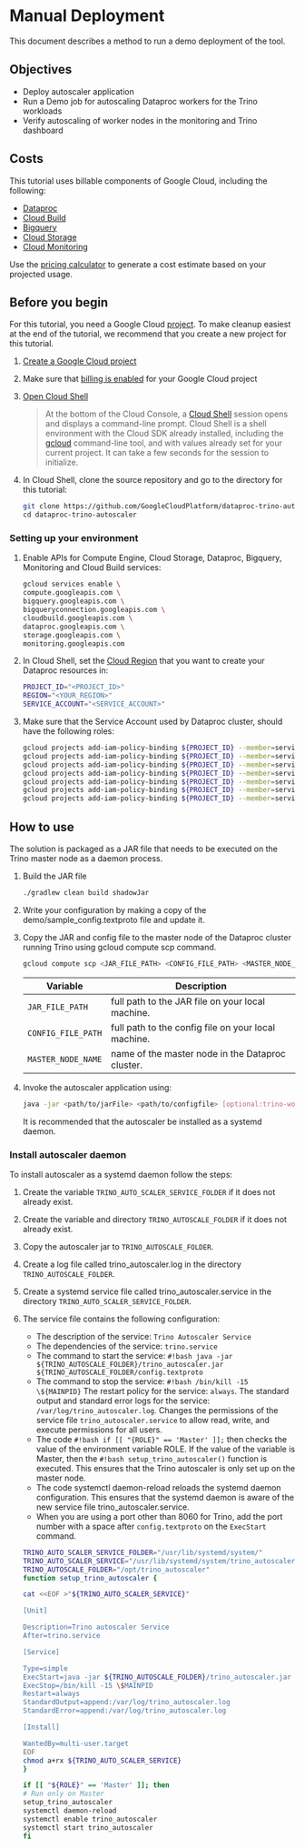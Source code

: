 # Manual Deployment

This document describes a method to run a demo deployment of the tool.

## Objectives

- Deploy autoscaler application
- Run a Demo job for autoscaling Dataproc workers for the Trino workloads
- Verify autoscaling of worker nodes in the monitoring and Trino dashboard

## Costs

This tutorial uses billable components of Google Cloud, including the following:

- [Dataproc](https://cloud.google.com/dataproc/pricing)
- [Cloud Build](https://cloud.google.com/build/pricing)
- [Bigquery](https://cloud.google.com/bigquery/pricing)
- [Cloud Storage](https://cloud.google.com/storage/pricing)
- [Cloud Monitoring](https://cloud.google.com/stackdriver/pricing)

Use the [pricing calculator](https://cloud.google.com/products/calculator) to
generate a cost estimate based on your projected usage.

## Before you begin

For this tutorial, you need a Google Cloud
[project](https://cloud.google.com/resource-manager/docs/cloud-platform-resource-hierarchy#projects).
To make cleanup easiest at the end of the tutorial, we recommend that you create
a new project for this tutorial.

1.  [Create a Google Cloud project](https://console.cloud.google.com/projectselector2/home/dashboard)
1.  Make sure that
    [billing is enabled](https://support.google.com/cloud/answer/6293499#enable-billing)
    for your Google Cloud project
1.  [Open Cloud Shell](https://console.cloud.google.com/?cloudshell=true)

    > At the bottom of the Cloud Console, a
    > [Cloud Shell](https://cloud.google.com/shell/docs/features) session opens
    > and displays a command-line prompt. Cloud Shell is a shell environment
    > with the Cloud SDK already installed, including the
    > [gcloud](https://cloud.google.com/sdk/gcloud/) command-line tool, and with
    > values already set for your current project. It can take a few seconds for
    > the session to initialize.

1.  In Cloud Shell, clone the source repository and go to the directory for this
    tutorial:

    ```bash
    git clone https://github.com/GoogleCloudPlatform/dataproc-trino-autoscaler.git\
    cd dataproc-trino-autoscaler
    ```

### Setting up your environment

1.  Enable APIs for Compute Engine, Cloud Storage, Dataproc, Bigquery,
    Monitoring and Cloud Build services:

    ```bash
    gcloud services enable \
    compute.googleapis.com \
    bigquery.googleapis.com \
    bigqueryconnection.googleapis.com \
    cloudbuild.googleapis.com \
    dataproc.googleapis.com \
    storage.googleapis.com \
    monitoring.googleapis.com
    ```

1.  In Cloud Shell, set the
    [Cloud Region](https://cloud.google.com/compute/docs/regions-zones#available)
    that you want to create your Dataproc resources in:

    ```bash
    PROJECT_ID="<PROJECT_ID>"
    REGION="<YOUR_REGION>"
    SERVICE_ACCOUNT="<SERVICE_ACCOUNT>"
    ```

1.  Make sure that the Service Account used by Dataproc cluster, should have the
    following roles:

    ```bash
    gcloud projects add-iam-policy-binding ${PROJECT_ID} --member=serviceAccount:${SERVICE_ACCOUNT} --role=roles/compute.admin && \
    gcloud projects add-iam-policy-binding ${PROJECT_ID} --member=serviceAccount:${SERVICE_ACCOUNT} --role=roles/bigquery.dataViewer && \
    gcloud projects add-iam-policy-binding ${PROJECT_ID} --member=serviceAccount:${SERVICE_ACCOUNT} --role=roles/bigquery.user && \
    gcloud projects add-iam-policy-binding ${PROJECT_ID} --member=serviceAccount:${SERVICE_ACCOUNT} --role=roles/dataproc.editor && \
    gcloud projects add-iam-policy-binding ${PROJECT_ID} --member=serviceAccount:${SERVICE_ACCOUNT} --role=roles/dataproc.worker && \
    gcloud projects add-iam-policy-binding ${PROJECT_ID} --member=serviceAccount:${SERVICE_ACCOUNT} --role=roles/monitoring.viewer && \
    gcloud projects add-iam-policy-binding ${PROJECT_ID} --member=serviceAccount:${SERVICE_ACCOUNT} --role=roles/storage.objectViewer
    ```

## How to use

The solution is packaged as a JAR file that needs to be executed on the Trino
master node as a daemon process.

1.  Build the JAR file

    ```bash
    ./gradlew clean build shadowJar
    ```

1.  Write your configuration by making a copy of the
    demo/sample_config.textproto file and update it.

1.  Copy the JAR and config file to the master node of the Dataproc cluster
    running Trino using gcloud compute scp command.

    ```bash
    gcloud compute scp <JAR_FILE_PATH> <CONFIG_FILE_PATH> <MASTER_NODE_NAME>:~/.
    ```

    | Variable           | Description                                         |
    | ------------------ | --------------------------------------------------- |
    | `JAR_FILE_PATH`    | full path to the JAR file on your local machine.    |
    | `CONFIG_FILE_PATH` | full path to the config file on your local machine. |
    | `MASTER_NODE_NAME` | name of the master node in the Dataproc cluster.    |

1.  Invoke the autoscaler application using:

    ```bash
    java -jar <path/to/jarFile> <path/to/configfile> [optional:trino-worker-port:-8060]
    ```

    It is recommended that the autoscaler be installed as a systemd daemon.

### Install autoscaler daemon

To install autoscaler as a systemd daemon follow the steps:

1.  Create the variable `TRINO_AUTO_SCALER_SERVICE_FOLDER` if it does not
    already exist.
1.  Create the variable and directory `TRINO_AUTOSCALE_FOLDER` if it does not
    already exist.
1.  Copy the autoscaler jar to `TRINO_AUTOSCALE_FOLDER`.
1.  Create a log file called trino_autoscaler.log in the directory
    `TRINO_AUTOSCALE_FOLDER`.
1.  Create a systemd service file called trino_autoscaler.service in the
    directory `TRINO_AUTO_SCALER_SERVICE_FOLDER`.
1.  The service file contains the following configuration:

    - The description of the service: `Trino Autoscaler Service`
    - The dependencies of the service: `trino.service`
    - The command to start the service:
      `#!bash java -jar   ${TRINO_AUTOSCALE_FOLDER}/trino_autoscaler.jar   ${TRINO_AUTOSCALE_FOLDER/config.textproto`
    - The command to stop the service: `#!bash /bin/kill -15 \${MAINPID}` The
      restart policy for the service: `always`. The standard output and standard
      error logs for the service: `/var/log/trino_autoscaler.log`. Changes the
      permissions of the service file `trino_autoscaler.service` to allow read,
      write, and execute permissions for all users.
    - The code `#!bash if [[ "{ROLE}" == 'Master' ]];` then checks the value of
      the environment variable ROLE. If the value of the variable is Master,
      then the `#!bash setup_trino_autoscaler()` function is executed. This
      ensures that the Trino autoscaler is only set up on the master node.
    - The code systemctl daemon-reload reloads the systemd daemon configuration.
      This ensures that the systemd daemon is aware of the new service file
      trino_autoscaler.service.
    - When you are using a port other than 8060 for Trino, add the port number
      with a space after `config.textproto` on the `ExecStart` command.

    ```bash
    TRINO_AUTO_SCALER_SERVICE_FOLDER="/usr/lib/systemd/system/"
    TRINO_AUTO_SCALER_SERVICE="/usr/lib/systemd/system/trino_autoscaler.service"
    TRINO_AUTOSCALE_FOLDER="/opt/trino_autoscaler"
    function setup_trino_autoscaler {

    cat <<EOF >"${TRINO_AUTO_SCALER_SERVICE}"

    [Unit]

    Description=Trino autoscaler Service
    After=trino.service

    [Service]

    Type=simple
    ExecStart=java -jar ${TRINO_AUTOSCALE_FOLDER}/trino_autoscaler.jar ${TRINO_AUTOSCALE_FOLDER}/config.textproto
    ExecStop=/bin/kill -15 \$MAINPID
    Restart=always
    StandardOutput=append:/var/log/trino_autoscaler.log
    StandardError=append:/var/log/trino_autoscaler.log

    [Install]

    WantedBy=multi-user.target
    EOF
    chmod a+rx ${TRINO_AUTO_SCALER_SERVICE}
    }

    if [[ "${ROLE}" == 'Master' ]]; then
    # Run only on Master
    setup_trino_autoscaler
    systemctl daemon-reload
    systemctl enable trino_autoscaler
    systemctl start trino_autoscaler
    fi
    ```
